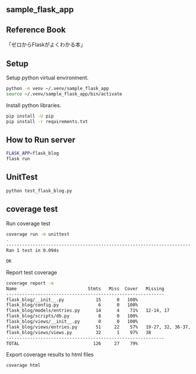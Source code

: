 sample_flask_app
---

## Reference Book

「ゼロからFlaskがよくわかる本」

## Setup

Setup python virtual environment.

```sh
python -m venv ~/.venv/sample_flask_app
source ~/.venv/sample_flask_app/bin/activate
```

Install python libraries.

```sh
pip install -U pip
pip install -r requirements.txt
```

## How to Run server

```sh
FLASK_APP=flask_blog
flask run
```

## UnitTest

```sh
python test_flask_blog.py
```

## coverage test

Run coverage test

```sh
coverage run -m unittest
.
----------------------------------------------------------------------
Ran 1 test in 0.094s

OK

```

Report test coverage

```sh
coverage report -m
Name                           Stmts   Miss  Cover   Missing
------------------------------------------------------------
flask_blog/__init__.py            15      0   100%
flask_blog/config.py               6      0   100%
flask_blog/models/entries.py      14      4    71%   12-14, 17
flask_blog/scripts/db.py           8      0   100%
flask_blog/views/__init__.py       0      0   100%
flask_blog/views/entries.py       51     22    57%   19-27, 32, 36-37, 42-43, 48-54, 59-63
flask_blog/views/views.py         32      1    97%   38
------------------------------------------------------------
TOTAL                            126     27    79%

```

Export coverage results to html files

```sh
coverage html
```
